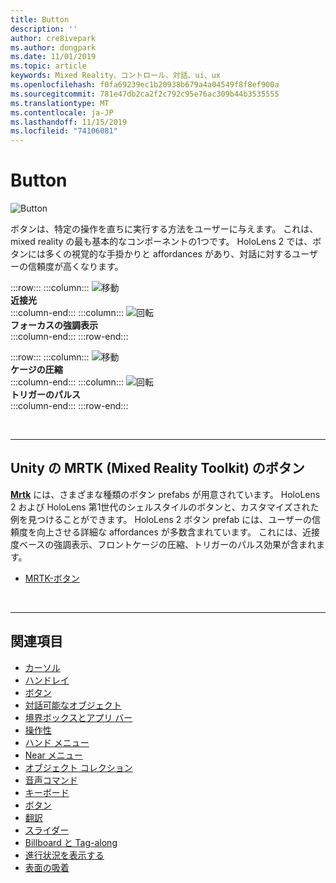 ```yaml
---
title: Button
description: ''
author: cre8ivepark
ms.author: dongpark
ms.date: 11/01/2019
ms.topic: article
keywords: Mixed Reality、コントロール、対話、ui、ux
ms.openlocfilehash: f0fa69239ec1b20938b679a4a04549f8f8ef900a
ms.sourcegitcommit: 781e47db2ca2f2c792c95e76ac309b44b3535555
ms.translationtype: MT
ms.contentlocale: ja-JP
ms.lasthandoff: 11/15/2019
ms.locfileid: "74106081"
---
```

# <a name="button"></a>Button

![Button](images/UX/UX_Hero_Button.jpg)

ボタンは、特定の操作を直ちに実行する方法をユーザーに与えます。 これは、mixed reality の最も基本的なコンポーネントの1つです。 HoloLens 2 では、ボタンには多くの視覚的な手掛かりと affordances があり、対話に対するユーザーの信頼度が高くなります。 


:::row:::
    :::column:::
       ![移動](images/UX/UX_Button_Affordance_ProximityLight.jpg)<br>
       **近接光**<br>
    :::column-end:::
    :::column:::
       ![回転](images/UX/UX_Button_Affordance_FocusHighlight.jpg)<br>
        **フォーカスの強調表示**<br>
    :::column-end:::
:::row-end:::

:::row:::
    :::column:::
       ![移動](images/UX/UX_Button_Affordance_Compression.jpg)<br>
       **ケージの圧縮**<br>
    :::column-end:::
    :::column:::
       ![回転](images/UX/UX_Button_Affordance_Pulse.jpg)<br>
        **トリガーのパルス**<br>
    :::column-end:::
:::row-end:::

<br>


---

## <a name="button-in-mrtkmixed-reality-toolkit-for-unity"></a>Unity の MRTK (Mixed Reality Toolkit) のボタン
**[Mrtk](https://github.com/Microsoft/MixedRealityToolkit-Unity)** には、さまざまな種類のボタン prefabs が用意されています。 HoloLens 2 および HoloLens 第1世代のシェルスタイルのボタンと、カスタマイズされた例を見つけることができます。 HoloLens 2 ボタン prefab には、ユーザーの信頼度を向上させる詳細な affordances が多数含まれています。 これには、近接度ベースの強調表示、フロントケージの圧縮、トリガーのパルス効果が含まれます。

* [MRTK-ボタン](https://microsoft.github.io/MixedRealityToolkit-Unity/Documentation/README_Button.html)



<br>

---


## <a name="see-also"></a>関連項目

* [カーソル](cursors.md)
* [ハンドレイ](point-and-commit.md)
* [ボタン](button.md)
* [対話可能なオブジェクト](interactable-object.md)
* [境界ボックスとアプリ バー](app-bar-and-bounding-box.md)
* [操作性](direct-manipulation.md)
* [ハンド メニュー](hand-menu.md)
* [Near メニュー](near-menu.md)
* [オブジェクト コレクション](object-collection.md)
* [音声コマンド](voice-input.md)
* [キーボード](keyboard.md)
* [ボタン](tooltip.md)
* [翻訳](slate.md)
* [スライダー](slider.md)
* [Billboard と Tag-along](billboarding-and-tag-along.md)
* [進行状況を表示する](progress.md)
* [表面の吸着](surface-magnetism.md)
